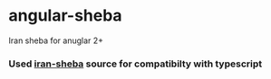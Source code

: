 # angular-sheba
Iran sheba for anuglar 2+
### Used [iran-sheba](https://github.com/rghorbani/iran-sheba) source for compatibilty with typescript